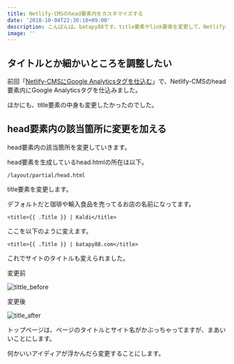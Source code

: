 ```yaml
---
title: Netlify-CMSのhead要素内をカスタマイズする
date: '2018-10-04T22:30:10+09:00'
description: こんばんは。batapy88です。title要素やlink要素を変更して、Netlify-CMSをカスタマイズする小ネタです。
image: ''
---
```

## タイトルとか細かいところを調整したい

前回「[Netlify-CMSにGoogle Analyticsタグを仕込む](https://batapy88.com/post/embed_google_analytics_tag/)」で、Netlify-CMSのhead要素内にGoogle Analyticsタグを仕込みました。

ほかにも、title要素の中身も変更したかったのでした。

## head要素内の該当箇所に変更を加える

head要素内の該当箇所を変更していきます。

head要素を生成しているhead.htmlの所在は以下。

```
/layout/partial/head.html
```

title要素を変更します。

デフォルトだと珈琲や輸入食品を売ってるお店の名前になってます。

```
<title>{{ .Title }} | Kaldi</title>
```

ここを以下のように変えます。

```
<title>{{ .Title }} | batapy88.com</title>
```

これでサイトのタイトルも変えられました。

変更前

![tittle_before](/img/title_before.png)

変更後

![title_after](/img/title_after.png)

トップページは、ページのタイトルとサイト名がかぶっちゃってますが、まあいいことにします。

何かいいアイディアが浮かんだら変更することにします。

